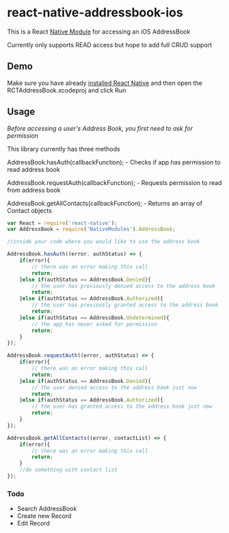 # react-native-addressbook-ios

This is a React [Native Module](http://facebook.github.io/react-native/docs/nativemodulesios.html#content) for accessing an iOS AddressBook

Currently only supports READ access but hope to add full CRUD support

## Demo

Make sure you have already [installed React Native](http://facebook.github.io/react-native/docs/getting-started.html#content) and then open the RCTAddressBook.xcodeproj and click Run

## Usage

*Before accessing a user's Address Book, you first need to ask for permission*

This library currently has three methods

AddressBook.hasAuth(callbackFunction); - Checks if app has permission to read address book

AddressBook.requestAuth(callbackFunction); - Requests permission to read from address book

AddressBook.getAllContacts(callbackFunction); - Returns an array of Contact objects

```javascript
var React = require('react-native');
var AddressBook = require('NativeModules').AddressBook;

//inside your code where you would like to use the address book

AddressBook.hasAuth((error, authStatus) => {
    if(error){
    	// there was an error making this call
    	return;
	}else if(authStatus == AddressBook.Denied){
		// the user has previously denied access to the address book
		return;
	}else if(authStatus == AddressBook.Authorized){
		// the user has previously granted access to the address book
		return;
	}else if(authStatus == AddressBook.Undetermined){
		// the app has never asked for permission
		return;
	}
});

AddressBook.requestAuth((error, authStatus) => {
    if(error){
    	// there was an error making this call
    	return;
	}else if(authStatus == AddressBook.Denied){
		// the user denied access to the address book just now
		return;
	}else if(authStatus == AddressBook.Authorized){
		// the user has granted access to the address book just now
		return;
	}
});

AddressBook.getAllContacts((error, contactList) => {
    if(error){
    	// there was an error making this call
    	return;
	}
	//do something with contact list
});
```

### Todo
*  Search AddressBook
*  Create new Record
*  Edit Record

